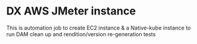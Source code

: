 # DX AWS JMeter instance

This is automation job to create EC2 instance & a Native-kube instance to run DAM clean up and rendition/version re-generation tests